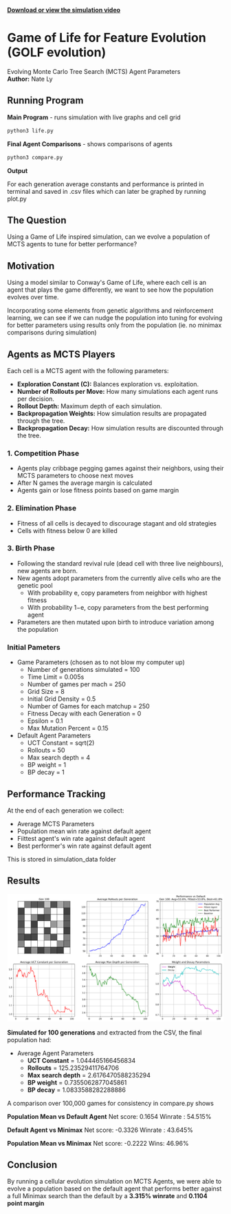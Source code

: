 **[Download or view the simulation video](GOLF.mp4)**  
# Game of Life for Feature Evolution (GOLF evolution)
Evolving Monte Carlo Tree Search (MCTS) Agent Parameters  
**Author:** Nate Ly  
## Running Program
**Main Program** - runs simulation with live graphs and cell grid
```bash
python3 life.py
```
**Final Agent Comparisons** - shows comparisons of agents
```bash
python3 compare.py
```
**Output**

For each generation average constants and performance is printed in terminal and saved in .csv files which can later be graphed by running plot.py

## The Question  

Using a Game of Life inspired simulation, can we evolve a population of MCTS agents to tune for better performance?

## Motivation  

Using a model similar to Conway's Game of Life, where each cell is an agent that plays the game differently, we want to see how the population evolves over time.  

Incorporating some elements from genetic algorithms and reinforcement learning, we can see if we can nudge the population into tuning for evolving for better parameters using results only from the population (ie. no minimax comparisons during simulation)

## Agents as MCTS Players  

Each cell is a MCTS agent with the following parameters:

- **Exploration Constant (C):** Balances exploration vs. exploitation.  
- **Number of Rollouts per Move:** How many simulations each agent runs per decision.  
- **Rollout Depth:** Maximum depth of each simulation.  
- **Backpropagation Weights:** How simulation results are propagated through the tree.  
- **Backpropagation Decay:** How simulation results are discounted through the tree.  

### 1. Competition Phase  

- Agents play cribbage pegging games against their neighbors, using their MCTS parameters to choose next moves  
- After N games the average margin is calculated  
- Agents gain or lose fitness points based on game margin  

### 2. Elimination Phase  

- Fitness of all cells is decayed to discourage stagant and old strategies  
- Cells with fitness below 0 are killed  

### 3. Birth Phase  

- Following the standard revival rule (dead cell with three live neighbours), new agents are born.  
- New agents adopt parameters from the currently alive cells who are the genetic pool  
  - With probability e, copy parameters from neighbor with highest fitness  
  - With probability 1−e, copy parameters from the best performing agent  
- Parameters are then mutated upon birth to introduce variation among the population  

### Initial Pameters  
- Game Parameters (chosen as to not blow my computer up)
  - Number of generations simulated = 100
  - Time Limit = 0.005s
  - Number of games per mach = 250
  - Grid Size = 8  
  - Initial Grid Density = 0.5  
  - Number of Games for each matchup = 250  
  - Fitness Decay with each Generation = 0  
  - Epsilon = 0.1  
  - Max Mutation Percent = 0.15  
- Default Agent Parameters
  - UCT Constant = sqrt(2)
  - Rollouts = 50  
  - Max search depth = 4  
  - BP weight = 1
  - BP decay = 1

## Performance Tracking  
At the end of each generation we collect:  
- Average MCTS Parameters  
- Population mean win rate against default agent  
- Fiittest agent's win rate against default agent
- Best performer's win rate against default agent

This is stored in simulation_data folder

## Results
![Final Simulation Plot](final_simulation_plot.png)

**Simulated for 100 generations** and extracted from the CSV, the final population had:

- Average Agent Parameters
  - **UCT Constant** = 1.044465166456834
  - **Rollouts** = 125.23529411764706
  - **Max search depth** = 2.6176470588235294
  - **BP weight** = 0.7355062877045861
  - **BP decay** = 1.0833588282288886

A comparison over 100,000 games for consistency in compare.py shows

**Population Mean vs Default Agent**
Net score: 0.1654
Winrate : 54.515%

**Default Agent vs Minimax** 
Net score: -0.3326
Winrate : 43.645%

**Population Mean vs Minimax**
Net score: -0.2222
Wins: 46.96%

## Conclusion
By running a cellular evolution simulation on MCTS Agents, we were able to evolve a population based on the default agent that performs better against a full Minimax search than the default by a **3.315% winrate** and **0.1104 point margin**

